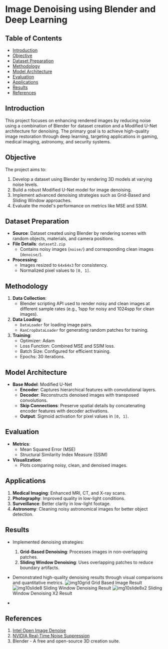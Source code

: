 # Image Denoising using Blender and Deep Learning

## Table of Contents
- [Introduction](#introduction)
- [Objective](#objective)
- [Dataset Preparation](#dataset-preparation)
- [Methodology](#methodology)
- [Model Architecture](#model-architecture)
- [Evaluation](#evaluation)
- [Applications](#applications)
- [Results](#results)
- [References](#references)
  
## Introduction
This project focuses on enhancing rendered images by reducing noise using a combination of Blender for dataset creation and a Modified U-Net architecture for denoising. The primary goal is to achieve high-quality image restoration through deep learning, targeting applications in gaming, medical imaging, astronomy, and security systems.



## Objective
The project aims to:
1. Develop a dataset using Blender by rendering 3D models at varying noise levels.
2. Build a robust Modified U-Net model for image denoising.
3. Implement advanced denoising strategies such as Grid-Based and Sliding Window approaches.
4. Evaluate the model's performance on metrics like MSE and SSIM.

## Dataset Preparation
- **Source**: Dataset created using Blender by rendering scenes with random objects, materials, and camera positions.
- **File Details**: `dataset2.zip`
  - Contains noisy images (`noise/`) and corresponding clean images (`denoise/`).
- **Processing**:
  - Images resized to `64x64x3` for consistency.
  - Normalized pixel values to `[0, 1]`.

## Methodology
1. **Data Collection**:
   - Blender scripting API used to render noisy and clean images at different sample rates (e.g., 1spp for noisy and 1024spp for clean images).
2. **Data Loading**:
   - `DataLoader` for loading image pairs.
   - `RanCropDataLoader` for generating random patches for training.
3. **Training**:
   - Optimizer: Adam
   - Loss Function: Combined MSE and SSIM loss.
   - Batch Size: Configured for efficient training.
   - Epochs: 30 iterations.

## Model Architecture
- **Base Model**: Modified U-Net
  - **Encoder**: Captures hierarchical features with convolutional layers.
  - **Decoder**: Reconstructs denoised images with transposed convolutions.
  - **Skip Connections**: Preserve spatial details by concatenating encoder features with decoder activations.
  - **Output**: Sigmoid activation for pixel values in `[0, 1]`.

## Evaluation
- **Metrics**:
  - Mean Squared Error (MSE)
  - Structural Similarity Index Measure (SSIM)
- **Visualization**:
  - Plots comparing noisy, clean, and denoised images.

## Applications
1. **Medical Imaging**: Enhanced MRI, CT, and X-ray scans.
2. **Photography**: Improved quality in low-light conditions.
3. **Surveillance**: Better clarity in low-light footage.
4. **Astronomy**: Cleaning noisy astronomical images for better object detection.

## Results
- Implemented denoising strategies:
  1. **Grid-Based Denoising**: Processes images in non-overlapping patches.
  2. **Sliding Window Denoising**: Uses overlapping patches to reduce boundary artifacts.
- Demonstrated high-quality denoising results through visual comparisons and quantitative metrics.
![img10grid](https://github.com/user-attachments/assets/b4057e10-41ac-41dd-bb01-8f166aabea1b)
Grid Based Image Result
![img10slide8](https://github.com/user-attachments/assets/c75eaae6-c36f-4fa5-a81e-58b985428630)
Sliding Window Denoising Result
![img10slide8x2](https://github.com/user-attachments/assets/ebe59e3d-1d90-4f12-ac4f-772d35986684)
Sliding Window Denoising X2 Result

- 

## References
1. [Intel Open Image Denoise](https://www.openimagedenoise.org/)
2. [NVIDIA Real-Time Noise Suppression](https://developer.nvidia.com/blog/nvidia-real-time-noise-suppression-deep-learning/)
3. Blender - A free and open-source 3D creation suite.
